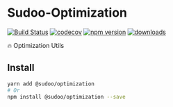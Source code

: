 # Sudoo-Optimization

[![Build Status](https://travis-ci.com/SudoDotDog/Sudoo-Optimization.svg?branch=main)](https://travis-ci.com/SudoDotDog/Sudoo-Optimization)
[![codecov](https://codecov.io/gh/SudoDotDog/Sudoo-Optimization/branch/main/graph/badge.svg)](https://codecov.io/gh/SudoDotDog/Sudoo-Optimization)
[![npm version](https://badge.fury.io/js/%40sudoo%2Foptimization.svg)](https://www.npmjs.com/package/@sudoo/optimization)
[![downloads](https://img.shields.io/npm/dm/@sudoo/optimization.svg)](https://www.npmjs.com/package/@sudoo/optimization)

:fire: Optimization Utils

## Install

```sh
yarn add @sudoo/optimization
# Or
npm install @sudoo/optimization --save
```
